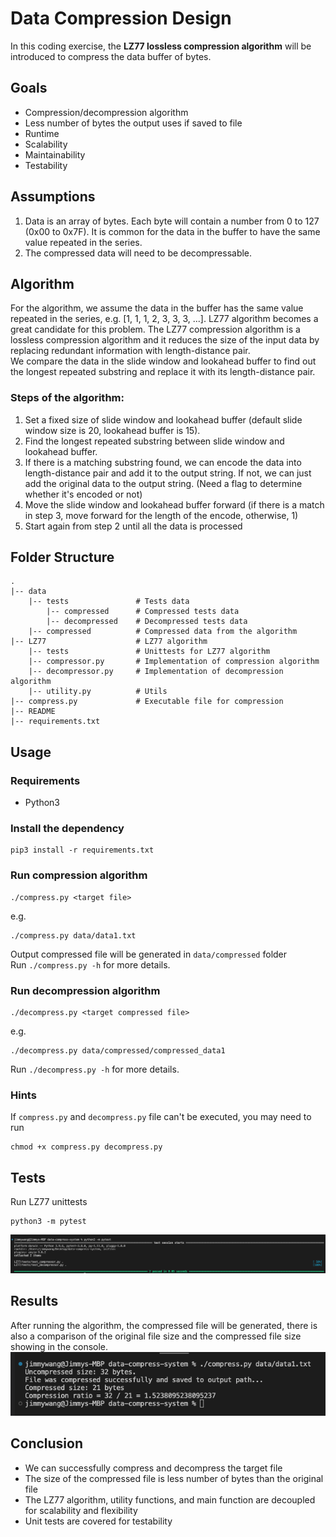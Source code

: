 # Data Compression Design
In this coding exercise, the **LZ77 lossless compression algorithm** will be introduced to compress the data buffer of bytes.

## Goals
- Compression/decompression algorithm
- Less number of bytes the output uses if saved to file
- Runtime
- Scalability
- Maintainability
- Testability

## Assumptions
1. Data is an array of bytes. Each byte will contain a number from 0 to 127 (0x00 to 0x7F). It is common for the data in the buffer to have the same value repeated in the series.
2. The compressed data will need to be decompressable.

## Algorithm
For the algorithm, we assume the data in the buffer has the same value repeated in the series, e.g. [1, 1, 1, 2, 3, 3, 3, ...]. LZ77 algorithm becomes a great candidate for this problem. The LZ77 compression algorithm is a lossless compression algorithm and it reduces the size of the input data by replacing redundant information with length-distance pair. <br/>
We compare the data in the slide window and lookahead buffer to find out the longest repeated substring and replace it with its length-distance pair. <br/>
### Steps of the algorithm:
1. Set a fixed size of slide window and lookahead buffer (default slide window size is 20, lookahead buffer is 15).
2. Find the longest repeated substring between slide window and lookahead buffer.
3. If there is a matching substring found, we can encode the data into length-distance pair and add it to the output string. If not, we can just add the original data to the output string. (Need a flag to determine whether it's encoded or not)
4. Move the slide window and lookahead buffer forward (if there is a match in step 3, move forward for the length of the encode, otherwise, 1)
5. Start again from step 2 until all the data is processed

## Folder Structure
    .
    |-- data
        |-- tests               # Tests data
            |-- compressed      # Compressed tests data
            |-- decompressed    # Decompressed tests data
        |-- compressed          # Compressed data from the algorithm
    |-- LZ77                    # LZ77 algorithm
        |-- tests               # Unittests for LZ77 algorithm
        |-- compressor.py       # Implementation of compression algorithm
        |-- decompressor.py     # Implementation of decompression algorithm
        |-- utility.py          # Utils
    |-- compress.py             # Executable file for compression
    |-- README
    |-- requirements.txt


## Usage
### Requirements
- Python3

### Install the dependency
```
pip3 install -r requirements.txt
```

### Run compression algorithm
```
./compress.py <target file>
```
e.g.
```
./compress.py data/data1.txt
```
Output compressed file will be generated in ```data/compressed``` folder <br/>
Run ```./compress.py -h``` for more details.

### Run decompression algorithm
```
./decompress.py <target compressed file>
```
e.g.
```
./decompress.py data/compressed/compressed_data1
```
Run ```./decompress.py -h``` for more details.

### Hints
If ```compress.py``` and ```decompress.py``` file can't be executed, you may need to run
```
chmod +x compress.py decompress.py
```

## Tests
Run LZ77 unittests
```
python3 -m pytest
```
![alt text](https://github.com/PinHoWang/data-compress-system/blob/main/test_result.png)


## Results
After running the algorithm, the compressed file will be generated, there is also a comparison of the original file size and the compressed file size showing in the console. <br/>
![alt text](https://github.com/PinHoWang/data-compress-system/blob/main/result.png)

## Conclusion
- We can successfully compress and decompress the target file
- The size of the compressed file is less number of bytes than the original file
- The LZ77 algorithm, utility functions, and main function are decoupled for scalability and flexibility
- Unit tests are covered for testability